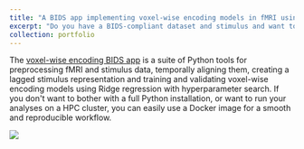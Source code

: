 ```yaml
---
title: "A BIDS app implementing voxel-wise encoding models in fMRI using Docker "
excerpt: "Do you have a BIDS-compliant dataset and stimulus and want to train and validate voxel-wise encoding models in a reproducible workflow? Using this BIDS app, this is as easy as writing a single line in your terminal. <br/><img src='https://raw.githubusercontent.com/mjboos/voxelwiseencoding/master/scheme_BIDS_encoding.png'>"
collection: portfolio
---
```


The [voxel-wise encoding BIDS app](mjboos.github.io/voxelwiseencoding) is a suite of Python tools for preprocessing fMRI and stimulus data, temporally aligning them, creating a lagged stimulus representation and training and validating voxel-wise encoding models using Ridge regression with hyperparameter search. If you don't want to bother with a full Python installation, or want to run your analyses on a HPC cluster, you can easily use a Docker image for a smooth and reproducible workflow.

<img src='https://raw.githubusercontent.com/mjboos/voxelwiseencoding/master/scheme_BIDS_encoding.png'>
